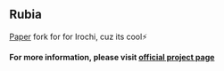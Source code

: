## Rubia
[Paper](https://github.com/PaperMC/Paper) fork for for Irochi, cuz its cool⚡

**For more information, please visit [official project page](https://mc.irochi.moe/Rubia)**
